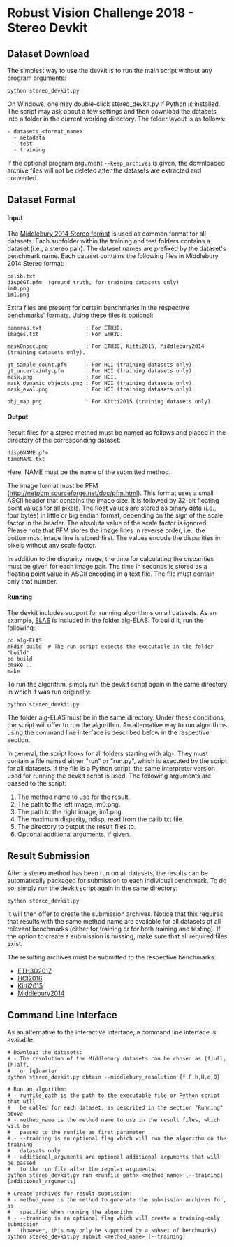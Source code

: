 # Robust Vision Challenge 2018 - Stereo Devkit #

## Dataset Download ##

The simplest way to use the devkit is to run the main script without any program
arguments:
```
python stereo_devkit.py
```
On Windows, one may double-click stereo_devkit.py if Python is installed.
The script may ask about a few settings and then download the datasets into a
folder in the current working directory. The folder layout is as follows:

```
- datasets_<format_name>
  - metadata
  - test
  - training
```

If the optional program argument `--keep_archives` is given, the downloaded
archive files will not be deleted after the datasets are extracted
and converted.


## Dataset Format ##

#### Input ####

The [Middlebury 2014 Stereo format](http://vision.middlebury.edu/stereo/data/scenes2014/)
is used as common format for all datasets. Each subfolder within the training
and test folders contains a dataset (i.e., a stereo pair). The dataset names are
prefixed by the dataset's benchmark name. Each dataset contains the following
files in Middlebury 2014 Stereo format:

```
calib.txt
disp0GT.pfm  (ground truth, for training datasets only)
im0.png
im1.png
```

Extra files are present for certain benchmarks in the respective benchmarks'
formats. Using these files is optional:

```
cameras.txt              : For ETH3D.
images.txt               : For ETH3D.

mask0nocc.png            : For ETH3D, Kitti2015, Middlebury2014 (training datasets only).

gt_sample_count.pfm      : For HCI (training datasets only).
gt_uncertainty.pfm       : For HCI (training datasets only).
mask.png                 : For HCI.
mask_dynamic_objects.png : For HCI (training datasets only).
mask_eval.png            : For HCI (training datasets only).

obj_map.png              : For Kitti2015 (training datasets only).
```

#### Output ####

Result files for a stereo method must be named as follows and placed in the
directory of the corresponding dataset:
```
disp0NAME.pfm
timeNAME.txt
```
Here, NAME must be the name of the submitted method.

The image format must be PFM (http://netpbm.sourceforge.net/doc/pfm.html). This
format uses a small ASCII header that contains the image size. It is followed by
32-bit floating point values for all pixels. The float values are stored as
binary data (i.e., four bytes) in little or big endian format, depending on the
sign of the scale factor in the header. The absolute value of the scale
factor is ignored. Please note that PFM stores the image lines in reverse
order, i.e., the bottommost image line is stored first. The values encode the
disparities in pixels without any scale factor.

In addition to the disparity image, the time for calculating the disparities
must be given for each image pair. The time in seconds is stored as a floating
point value in ASCII encoding in a text file. The file must contain only that
number.

#### Running ####

The devkit includes support for running algorithms on all datasets. As an
example, [ELAS](http://www.cvlibs.net/software/libelas/) is included in the
folder alg-ELAS. To build it, run the following:

```
cd alg-ELAS
mkdir build  # The run script expects the executable in the folder "build"
cd build
cmake ..
make
```

To run the algorithm, simply run the devkit script again in the same directory
in which it was run originally:
```
python stereo_devkit.py
```

The folder alg-ELAS must be in the same directory. Under these conditions,
the script will offer to run the algorithm. An alternative way to run algorithms
using the command line interface is described below in the respective section.

In general, the script looks for all folders starting with alg-. They must
contain a file named either "run" or "run.py", which is executed by the script
for all datasets. If the file is a Python script, the same interpreter version
used for running the devkit script is used. The following arguments are passed
to the script:

1. The method name to use for the result.
2. The path to the left image, im0.png.
3. The path to the right image, im1.png.
4. The maximum disparity, ndisp, read from the calib.txt file.
5. The directory to output the result files to.
6. Optional additional arguments, if given.


## Result Submission ##

After a stereo method has been run on all datasets, the results can be
automatically packaged for submission to each individual benchmark. To do so,
simply run the devkit script again in the same directory:
```
python stereo_devkit.py
```
It will then offer to create the submission archives. Notice that this requires
that results with the same method name are available for all datasets of all
relevant benchmarks (either for training or for both training and testing). If
the option to create a submission is missing, make sure that all required files
exist.

The resulting archives must be submitted to the respective benchmarks:
* [ETH3D2017](https://www.eth3d.net/login)
* [HCI2016](http://hci-benchmark.org/accounts/login?next=/challenges/submissions/create/stereo_geometry&hc=stereo_geometry)
* [Kitti2015](http://www.cvlibs.net/datasets/kitti/user_login.php)
* [Middlebury2014](http://vision.middlebury.edu/stereo/submit3/upload.html)


## Command Line Interface ##

As an alternative to the interactive interface, a command line interface is
available:

```
# Download the datasets:
# - The resolution of the Middlebury datasets can be chosen as [f]ull, [h]alf,
#   or [q]uarter
python stereo_devkit.py obtain --middlebury_resolution {f,F,h,H,q,Q}

# Run an algorithm:
# - runfile_path is the path to the executable file or Python script that will
#   be called for each dataset, as described in the section "Running" above
# - method_name is the method name to use in the result files, which will be
#   passed to the runfile as first parameter
# - --training is an optional flag which will run the algorithm on the training
#   datasets only
# - additional_arguments are optional additional arguments that will be passed
#   to the run file after the regular arguments.
python stereo_devkit.py run <runfile_path> <method_name> [--training] [additional_arguments]

# Create archives for result submission:
# - method_name is the method to generate the submission archives for, as
#   specified when running the algorithm
# - --training is an optional flag which will create a training-only submission
#   (however, this may only be supported by a subset of benchmarks)
python stereo_devkit.py submit <method_name> [--training]
```
